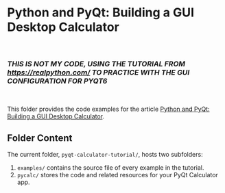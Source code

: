 # Python and PyQt: Building a GUI Desktop Calculator

<br>

### ***THIS IS NOT MY CODE, USING THE TUTORIAL FROM https://realpython.com/ TO PRACTICE WITH THE GUI CONFIGURATION FOR PYQT6***<br>
<br>

This folder provides the code examples for the article [Python and PyQt: Building a GUI Desktop Calculator](https://realpython.com/python-and-pyqt-building-a-gui-desktop-calculator/).

## Folder Content

The current folder, `pyqt-calculator-tutorial/`, hosts two subfolders:

1. `examples/` contains the source file of every example in the tutorial.
2. `pycalc/` stores the code and related resources for your PyQt Calculator app.
